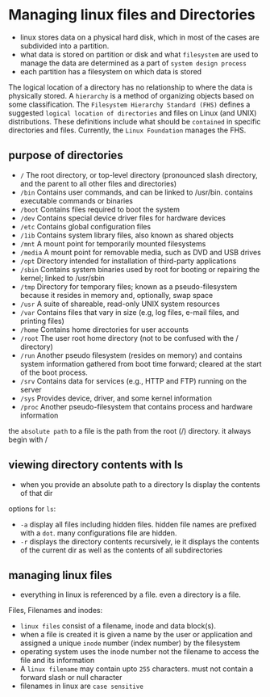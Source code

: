 # Managing linux files and Directories

- linux stores data on a physical hard disk, which in most of the cases are subdivided into a partition.
- what data is stored on partition or disk and what `filesystem` are used to manage the data are determined as a part of `system design process`
- each partition has a filesystem on which data is stored

The logical location of a directory has no relationship to where the data is physically stored. A `hierarchy` is a method of organizing objects based on some classification. The `Filesystem Hierarchy Standard (FHS)` defines a suggested `logical location of directories` and files on Linux (and UNIX) distributions. These definitions include what should be `contained` in specific directories and files.
Currently, the `Linux Foundation` manages the FHS.

## purpose of directories

- `/` The root directory, or top-level directory (pronounced slash directory, and the parent to all other files and directories)
- `/bin` Contains user commands, and can be linked to /usr/bin. contains executable commands or binaries
- `/boot` Contains files required to boot the system
- `/dev` Contains special device driver files for hardware devices
- `/etc` Contains global configuration files
- `/1ib` Contains system library files, also known as shared objects
- `/mnt` A mount point for temporarily mounted filesystems
- `/media` A mount point for removable media, such as DVD and USB drives
- `/opt` Directory intended for installation of third-party applications
- `/sbin` Contains system binaries used by root for booting or repairing the kernel; linked to /usr/sbin
- `/tmp` Directory for temporary files; known as a pseudo-filesystem because it resides in memory and, optionally, swap space
- `/usr` A suite of shareable, read-only UNIX system resources
- `/var` Contains files that vary in size (e.g, log files, e-mail files, and printing files)
- `/home` Contains home directories for user accounts
- `/root` The user root home directory (not to be confused with the / directory)
- `/run` Another pseudo filesystem (resides on memory) and contains system information gathered from boot time forward; cleared at the start of the boot process.
- `/srv` Contains data for services (e.g., HTTP and FTP) running on the server
- `/sys` Provides device, driver, and some kernel information
- `/proc` Another pseudo-filesystem that contains process and hardware information

the `absolute path` to a file is the path from the root (/) directory. it always begin with /

## viewing directory contents with ls

- when you provide an absolute path to a directory ls display the contents of that dir

options for `ls`:

- `-a` display all files including hidden files. hidden file names are prefixed with a `dot`. many configurations file are hidden.
- `-r` displays the directory contents recursively, ie it displays the contents of the current dir as well as the contents of all subdirectories

## managing linux files

- everything in linux is referenced by a file. even a directory is a file.

Files, Filenames and inodes:

- `linux files` consist of a filename, inode and data block(s).
- when a file is created it is given a name by the user or application and assigned a unique `inode` number (index number) by the filesystem
- operating system uses the inode number not the filename to access the file and its information
- A `linux filename` may contain upto `255` characters. must not contain a forward slash or null character
- filenames in linux are `case sensitive`
